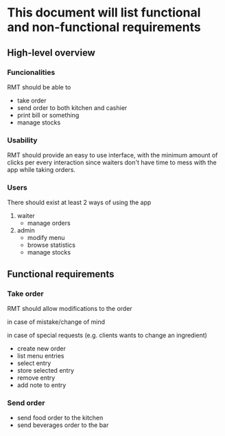 # This document will list functional and non-functional requirements

## High-level overview

### Funcionalities

RMT should be able to 

- take order
- send order to both kitchen and cashier
- print bill or something
- manage stocks

### Usability

RMT should provide an easy to use interface, with the minimum amount of clicks per every interaction since waiters don't have time to mess with the app while taking orders.

### Users

There should exist at least 2 ways of using the app

1. waiter
	- manage orders 
2. admin
	- modify menu
	- browse statistics
	- manage stocks

## Functional requirements

### Take order

RMT should allow modifications to the order

in case of mistake/change of mind

in case of special requests (e.g. clients wants to change an ingredient)

- create new order
- list menu entries
- select entry
- store selected entry
- remove entry
- add note to entry


### Send order

- send food order to the kitchen
- send beverages order to the bar
